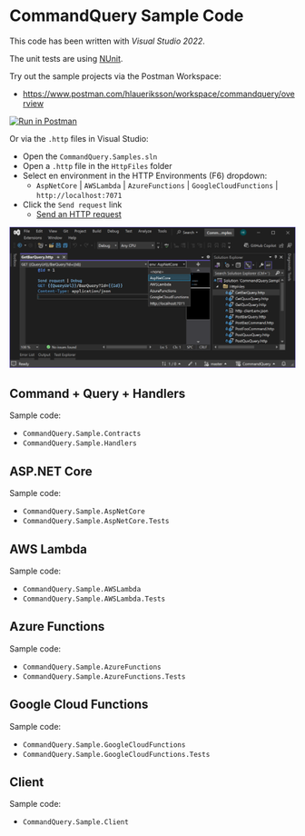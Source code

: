 # CommandQuery Sample Code

This code has been written with *Visual Studio 2022*.

The unit tests are using [NUnit](https://github.com/nunit/nunit).

Try out the sample projects via the Postman Workspace:

* <https://www.postman.com/hlaueriksson/workspace/commandquery/overview>

[![Run in Postman](https://run.pstmn.io/button.svg)](https://app.getpostman.com/run-collection/30609-f711b607-24cc-4b17-955e-c24e8dbeab99?action=collection%2Ffork&collection-url=entityId%3D30609-f711b607-24cc-4b17-955e-c24e8dbeab99%26entityType%3Dcollection%26workspaceId%3D3787ce92-42c3-4e2f-9534-6ea64eb639b3)

Or via the `.http` files in Visual Studio:

* Open the `CommandQuery.Samples.sln`
* Open a `.http` file in the `HttpFiles` folder
* Select en environment in the HTTP Environments (F6) dropdown:
  * `AspNetCore` | `AWSLambda` | `AzureFunctions` | `GoogleCloudFunctions` | `http://localhost:7071`
* Click the `Send request` link
  * [Send an HTTP request](https://learn.microsoft.com/en-us/aspnet/core/test/http-files?view=aspnetcore-8.0#send-an-http-request)

![Visual Studio - HttpFiles](HttpFiles.png)

## Command + Query + Handlers

Sample code:

* `CommandQuery.Sample.Contracts`
* `CommandQuery.Sample.Handlers`

## ASP.NET Core

Sample code:

* `CommandQuery.Sample.AspNetCore`
* `CommandQuery.Sample.AspNetCore.Tests`

## AWS Lambda

Sample code:

* `CommandQuery.Sample.AWSLambda`
* `CommandQuery.Sample.AWSLambda.Tests`

## Azure Functions

Sample code:

* `CommandQuery.Sample.AzureFunctions`
* `CommandQuery.Sample.AzureFunctions.Tests`

## Google Cloud Functions

Sample code:

* `CommandQuery.Sample.GoogleCloudFunctions`
* `CommandQuery.Sample.GoogleCloudFunctions.Tests`

## Client

Sample code:

* `CommandQuery.Sample.Client`
